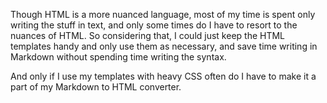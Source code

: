 Though HTML is a more nuanced language, most of my time is spent only writing the stuff in text, and only some times do I have to resort to the nuances of HTML. So considering that, I could just keep the HTML templates handy and only use them as necessary, and save time writing in Markdown without spending time writing the syntax.

And only if I use my templates with heavy CSS often do I have to make it a part of my Markdown to HTML converter.
